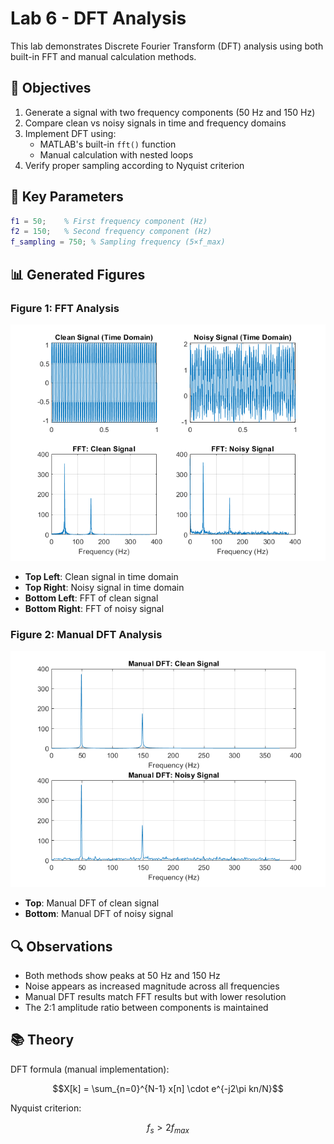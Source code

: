 # Lab 6 - DFT Analysis 

This lab demonstrates Discrete Fourier Transform (DFT) analysis using both built-in FFT and manual calculation methods.

## 📌 Objectives
1. Generate a signal with two frequency components (50 Hz and 150 Hz)
2. Compare clean vs noisy signals in time and frequency domains
3. Implement DFT using:
   - MATLAB's built-in `fft()` function
   - Manual calculation with nested loops
4. Verify proper sampling according to Nyquist criterion

## 🧮 Key Parameters
```matlab
f1 = 50;    % First frequency component (Hz)
f2 = 150;   % Second frequency component (Hz)
f_sampling = 750; % Sampling frequency (5×f_max)
```

## 📊 Generated Figures

### Figure 1: FFT Analysis
![FFT Analysis](fft.png)
- **Top Left**: Clean signal in time domain
- **Top Right**: Noisy signal in time domain
- **Bottom Left**: FFT of clean signal
- **Bottom Right**: FFT of noisy signal

### Figure 2: Manual DFT Analysis
![Manual DFT](manual.png)
- **Top**: Manual DFT of clean signal
- **Bottom**: Manual DFT of noisy signal

## 🔍 Observations
- Both methods show peaks at 50 Hz and 150 Hz
- Noise appears as increased magnitude across all frequencies
- Manual DFT results match FFT results but with lower resolution
- The 2:1 amplitude ratio between components is maintained


## 📚 Theory
DFT formula (manual implementation):
```math
X[k] = \sum_{n=0}^{N-1} x[n] \cdot e^{-j2\pi kn/N}
```

Nyquist criterion:
```math
f_s > 2f_{max}
```
